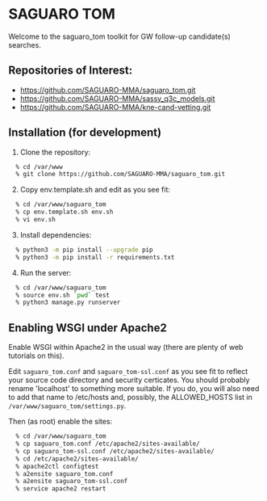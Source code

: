 # SAGUARO TOM #

Welcome to the saguaro_tom toolkit for GW follow-up candidate(s) searches.

## Repositories of Interest:

  * https://github.com/SAGUARO-MMA/saguaro_tom.git
  * https://github.com/SAGUARO-MMA/sassy_q3c_models.git
  * https://github.com/SAGUARO-MMA/kne-cand-vetting.git

## Installation (for development)

 1. Clone the repository:

  ```bash
    % cd /var/www
    % git clone https://github.com/SAGUARO-MMA/saguaro_tom.git
  ```

 2. Copy env.template.sh and edit as you see fit:

  ```bash
    % cd /var/www/saguaro_tom
    % cp env.template.sh env.sh
    % vi env.sh
  ```

  3. Install dependencies:

  ```bash
    % python3 -m pip install --upgrade pip
    % python3 -m pip install -r requirements.txt
  ```

  4. Run the server:

  ```bash
    % cd /var/www/saguaro_tom
    % source env.sh `pwd` test
    % python3 manage.py runserver
  ```

## Enabling WSGI under Apache2

Enable WSGI within Apache2 in the usual way (there are plenty of web tutorials on this).

Edit `saguaro_tom.conf` and `saguaro_tom-ssl.conf` as you see fit to reflect your source
code directory and security certicates. You should probably rename 'localhost' to something
more suitable. If you do, you will also need to add that name to /etc/hosts and, possibly,
the ALLOWED_HOSTS list in `/var/www/saguaro_tom/settings.py`.


Then (as root) enable the sites:

  ```bash
    % cd /var/www/saguaro_tom
    % cp saguaro_tom.conf /etc/apache2/sites-available/
    % cp saguaro_tom-ssl.conf /etc/apache2/sites-available/
    % cd /etc/apache2/sites-available/
    % apache2ctl configtest
    % a2ensite saguaro_tom.conf
    % a2ensite saguaro_tom-ssl.conf
    % service apache2 restart
  ```
